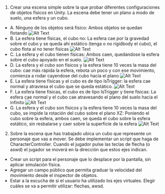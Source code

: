 1. Crear una escena simple sobre la que probar diferentes configuraciones de objetos físicos en Unity. La escena debe tener un plano a modo de suelo, una esfera y un cubo.
- A. Ninguno de los objetos será físico: Ambos objetos se quedan flotando
![Alt Text](https://github.com/alu0101325583/Interfaces-Inteligentes/blob/main/Lab%201/Gifs/P1-Gif1.gif)
- B. La esfera tiene físicas, el cubo no: La esfera cae por la gravedad sobre el cubo y se queda ahí estático (tenga o no rigidbody el cubo), el cubo flota al no tener físicas
![Alt Text](https://github.com/alu0101325583/Interfaces-Inteligentes/blob/main/Lab%201/Gifs/P1-Gif2.gif)
- C. La esfera y el cubo tienen físicas: Ambos caen, quedandose la esfera sobre el cubo apoyado en el suelo.
![Alt Text](https://github.com/alu0101325583/Interfaces-Inteligentes/blob/main/Lab%201/Gifs/P1-Gif3.gif)
- D. La esfera y el cubo son físicos y la esfera tiene 10 veces la masa del cubo: cae más rápida la esfera, rebota un poco y con ese movimiento, comienza a rodar cayendose del cubo hacia el plano
![Alt Text](https://github.com/alu0101325583/Interfaces-Inteligentes/blob/main/Lab%201/Gifs/P1-Gif4.gif)
- E. La esfera tiene físicas y el cubo es de tipo IsTrigger: la esfera cae normal y atraviesa el cubo que se queda estático.
![Alt Text](https://github.com/alu0101325583/Interfaces-Inteligentes/blob/main/Lab%201/Gifs/P1-Gif5.gif)
- F. La esfera tiene físicas, el cubo es de tipo IsTrigger y tiene físicas: La esfera cae normal y el cubo cae atravesando el plano del suelo hacia el infinito
![Alt Text](https://github.com/alu0101325583/Interfaces-Inteligentes/blob/main/Lab%201/Gifs/P1-Gif6.gif)
- G. La esfera y el cubo son físicos y la esfera tiene 10 veces la masa del cubo, se impide la rotación del cubo sobre el plano XZ: Poniendo el cubo sobre la esfera, ambos caen, se queda el cubo sobre la esfera estático, sin resbalarse y caer sobre la superficie de la esfera
![Alt Text](https://github.com/alu0101325583/Interfaces-Inteligentes/blob/main/Lab%201/Gifs/P1-Gif7.gif)

2. Sobre la escena que has trabajado ubica un cubo que represente un personaje que vas a mover. Se debe implementar un script que haga de CharacterController. Cuando el jugador pulse las teclas de flecha (o aswd) el jugador se moverá en la dirección que estos ejes indican.
- Crear un script para el personaje que lo desplace por la pantalla, sin aplicar simulación física.
- Agregar un campo público que permita graduar la velocidad del movimiento desde el inspector de objetos.
- Estar a la escucha de si el usuario ha utilizado los ejes virtuales. Elegir cuáles se va a permitir utilizar: flechas, awsd.
